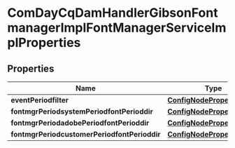 
# ComDayCqDamHandlerGibsonFontmanagerImplFontManagerServiceImplProperties

## Properties
Name | Type | Description | Notes
------------ | ------------- | ------------- | -------------
**eventPeriodfilter** | [**ConfigNodePropertyString**](ConfigNodePropertyString.md) |  |  [optional]
**fontmgrPeriodsystemPeriodfontPerioddir** | [**ConfigNodePropertyArray**](ConfigNodePropertyArray.md) |  |  [optional]
**fontmgrPeriodadobePeriodfontPerioddir** | [**ConfigNodePropertyString**](ConfigNodePropertyString.md) |  |  [optional]
**fontmgrPeriodcustomerPeriodfontPerioddir** | [**ConfigNodePropertyString**](ConfigNodePropertyString.md) |  |  [optional]



